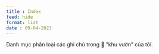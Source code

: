 ```yaml
---
title : Index
feed: hide
format: list
date : 09-04-2023
---
```


Danh mục phân loại các ghi chú trong 🌱 "khu vườn" của tôi.
